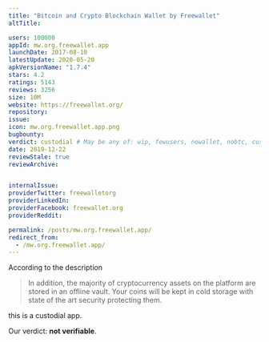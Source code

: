 ```yaml
---
title: "Bitcoin and Crypto Blockchain Wallet by Freewallet"
altTitle: 

users: 100000
appId: mw.org.freewallet.app
launchDate: 2017-08-10
latestUpdate: 2020-05-20
apkVersionName: "1.7.4"
stars: 4.2
ratings: 5143
reviews: 3256
size: 10M
website: https://freewallet.org/
repository: 
issue: 
icon: mw.org.freewallet.app.png
bugbounty: 
verdict: custodial # May be any of: wip, fewusers, nowallet, nobtc, custodial, nosource, nonverifiable, verifiable, bounty, defunct
date: 2019-12-22
reviewStale: true
reviewArchive:


internalIssue: 
providerTwitter: freewalletorg
providerLinkedIn: 
providerFacebook: freewallet.org
providerReddit: 

permalink: /posts/mw.org.freewallet.app/
redirect_from:
  - /mw.org.freewallet.app/
---
```



According to the description

> In addition, the majority of cryptocurrency assets on the platform are stored in an offline vault. Your coins will be kept in cold storage with state of the art security protecting them.

this is a custodial app.

Our verdict: **not verifiable**.

